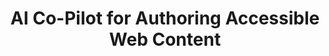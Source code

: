 ---
###############
# DO NOT EDIT
layout: proposal
###############

###############
# TO EDIT
# pub title
title: "AI Co-Pilot for Authoring Accessible Web Content"

# publication image
image:
 name: co-pilot.png
 alt-text: "Cute robot in a wheelchair pointing to an extract of code in an electronic device" # provide a short description for the image #a11y

# short description of the publication
motivation: "In today's digital era, the web serves as a vital platform for information dissemination, communication, and engagement. However, individuals with disabilities often face barriers in accessing web content due to inaccessible design and lack of awareness about accessibility guidelines. To promote inclusivity and ensure equal access to information, there is a pressing need to develop AI co-pilots that can assist content authors in creating accessible web content.
An AI co-pilot for authoring accessible web content can act as a virtual assistant, providing real-time guidance, suggestions, and automated checks to ensure compliance with accessibility standards and best practices. By integrating natural language processing and machine learning techniques, the co-pilot can analyse the content being authored and provide contextual recommendations to enhance accessibility, such as suggesting alternative text for images, verifying appropriate heading structure, and identifying potential colour contrast issues.
This research proposal seeks to develop an AI co-pilot specifically designed to support content authors in creating accessible web content. By providing intelligent guidance and automating accessibility checks, the co-pilot aims to empower authors, regardless of their familiarity with accessibility guidelines, to produce inclusive content that can be accessed and consumed by individuals with disabilities.
User studies involving content authors and individuals with disabilities will be conducted to evaluate the effectiveness, usability, and impact of the AI co-pilot in facilitating the creation of accessible web content. The findings of this research endeavour will contribute to advancing inclusive web design practices, fostering equal access to information, and empowering content authors to proactively consider accessibility in their work."

work: "During the thesis, you will develop an AI co-pilot for authoring accessible web content. You will design and implement algorithms and models that leverage natural language processing and machine learning techniques to analyse web content being authored in real-time. You will develop intelligent guidance and automated checks to ensure compliance with accessibility standards and best practices. User studies involving content authors and individuals with disabilities will be conducted to evaluate the effectiveness and usability of the AI co-pilot. You will iteratively refine the co-pilot based on feedback and insights gained from the user studies. The findings will be documented in a comprehensive master's thesis that outlines the development process, evaluation results, and potential impact of the AI co-pilot for authoring accessible web content."

# people associated with the publication
people:
 - cad
 - lsp
 - jpvg

###
---